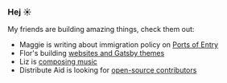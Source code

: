 ### Hej ☀️

My friends are building amazing things, check them out:
- Maggie is writing about immigration policy on [Ports of Entry](https://www.portsofentry.com/)
- Flor's building [websites and Gatsby themes](https://florantara.dev/)
- Liz is [composing music](https://soundcloud.com/elizabeth-lain)
- Distribute Aid is looking for [open-source contributors](https://github.com/distributeaid/)
